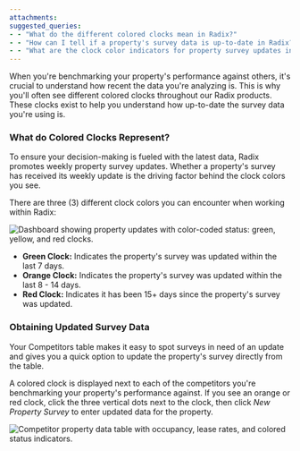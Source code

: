 ```yaml
---
attachments: 
suggested_queries:
- - "What do the different colored clocks mean in Radix?"
- - "How can I tell if a property's survey data is up-to-date in Radix?"
- - "What are the clock color indicators for property survey updates in Radix?"
---
```

When you're benchmarking your property's performance against others, it's crucial to understand how recent the data you're analyzing is. This is why you'll often see different colored clocks throughout our Radix products. These clocks exist to help you understand how up-to-date the survey data you're using is.

### What do Colored Clocks Represent?

To ensure your decision-making is fueled with the latest data, Radix promotes weekly property survey updates. Whether a property's survey has received its weekly update is the driving factor behind the clock colors you see.

There are three (3) different clock colors you can encounter when working within Radix:

![Dashboard showing property updates with color-coded status: green, yellow, and red clocks.](attachments/37551585250061.png)

* **Green Clock:**
  Indicates the property's survey was updated within the last 7 days.
* **Orange Clock:**
  Indicates the property's survey was updated within the last 8 - 14 days.
* **Red Clock:** Indicates
  it has been 15+ days since the property's survey was updated.

### Obtaining Updated Survey Data

Your Competitors table makes it easy to spot surveys in need of an update and gives you a quick option to update the property's survey directly from the table.

A colored clock is displayed next to each of the competitors you're benchmarking your property's performance against. If you see an orange or red clock, click the three vertical dots next to the clock, then click *New Property Survey* to enter updated data for the property.

![Competitor property data table with occupancy, lease rates, and colored status indicators.](attachments/37551585250701.png)